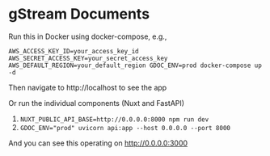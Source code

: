 # gStream Documents

Run this in Docker using docker-compose, e.g., 

`AWS_ACCESS_KEY_ID=your_access_key_id AWS_SECRET_ACCESS_KEY=your_secret_access_key AWS_DEFAULT_REGION=your_default_region GDOC_ENV=prod docker-compose up -d`

Then navigate to http://localhost to see the app

Or run the individual components (Nuxt and FastAPI)

1. `NUXT_PUBLIC_API_BASE=http://0.0.0.0:8000 npm run dev`
2. `GDOC_ENV="prod" uvicorn api:app --host 0.0.0.0 --port 8000`

And you can see this operating on http://0.0.0.0:3000